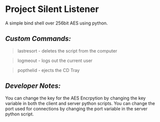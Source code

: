 # Project Silent Listener
A simple bind shell over 256bit AES using python.

## _Custom Commands:_
> lastresort - deletes the script from the computer

> logmeout - logs out the current user

> popthelid - ejects the CD Tray

## _Developer Notes:_
You can change the key for the AES Encrpytion by changing the key variable in both the client and server python scripts.
You can change the port used for connections by changing the port variable in the server python script.

